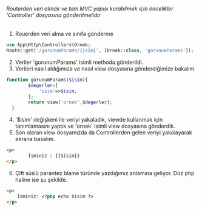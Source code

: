 ###### Routerden veri almak ve tam MVC yapısı kurabilmek için öncelikler 'Controller' dosyasına gönderilmelidir

1. Rouerden veri alma ve sınıfa gönderme
```php
use App\Http\Controllers\Ornek;
Route::get('/gorunumParams/{isim}', [Ornek::class, 'gorunumParams']);
```
2. Veriler 'gorunumParams' isimli methoda gönderildi.
3. Verileri nasıl aldığımıza ve nasıl view dosyasına gönderdiğimize bakalım.
```php
function gorunumParams($isim){
    	$degerler=[
      		'isim'=>$isim,
    	];
    	return view('ornek',$degerler);
  }
```
4. '$isim' değişkeni ile veriyi yakaladık, viewde kullanmak için tanımlamasını yaptık ve 'ornek' isimli view dosyasına gönderdik.
5. Son olaran view dosyamızda da Controllerden gelen veriyi yakalayarak ekrana basalım.
```html
<p>
        İsminiz : {{$isim}}
</p>
```
6. Çift süslü parantez blame türünde yazdığımız anlamına geliyor. Düz php haline ise şu şekilde.
```html
<p>
	İsminiz: <?php echo $isim ?>
</p> 
```